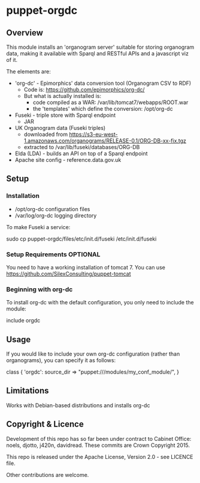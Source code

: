 # puppet-orgdc

## Overview

This module installs an 'organogram server' suitable for storing organogram data, making it available with Sparql and RESTful APIs and a javascript viz of it.

The elements are:

  * 'org-dc' - Epimorphics' data conversion tool (Organogram CSV to RDF)
      - Code is: https://github.com/epimorphics/org-dc/
      - But what is actually installed is:
         * code compiled as a WAR: /var/lib/tomcat7/webapps/ROOT.war
         * the 'templates' which define the conversion: /opt/org-dc
  * Fuseki - triple store with Sparql endpoint
      - JAR
  * UK Organogram data (Fuseki triples)
      - downloaded from https://s3-eu-west-1.amazonaws.com/organograms/RELEASE-0.1/ORG-DB-xx-fix.tgz
      - extracted to /var/lib/fuseki/databases/ORG-DB
  * Elda (LDA) - builds an API on top of a Sparql endpoint
  * Apache site config - reference.data.gov.uk

## Setup

### Installation

* /opt/org-dc configuration files
* /var/log/org-dc logging directory

To make Fuseki a service:

   sudo cp puppet-orgdc/files/etc/init.d/fuseki /etc/init.d/fuseki

### Setup Requirements **OPTIONAL**

You need to have a working installation of tomcat 7. You can use https://github.com/SilexConsulting/puppet-tomcat
  
### Beginning with org-dc

To install org-dc with the default configuration, you only need to include the module:

 include orgdc


## Usage

If you would like to include your own org-dc configuration (rather than organograms), you can specify it as follows:

 class { 'orgdc':
    source_dir => "puppet:///modules/my_conf_module/",
  }

## Limitations

Works with Debian-based distributions and installs org-dc

## Copyright & Licence

Development of this repo has so far been under contract to Cabinet Office: noels, djotto, j420n, davidread. These commits are Crown Copyright 2015.

This repo is released under the Apache License, Version 2.0 - see LICENCE file.

Other contributions are welcome.

